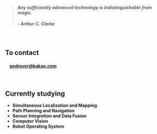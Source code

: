 > #### *Any sufficiently advanced technology is indistinguishable from magic.*
> ##### - Arthur C. Clarke

　

## **To contact**

#### 　[godrover@kakao.com](mailto:godrover@kakao.com)

　

## **Currently studying**


- **Simultaneous Localization and Mapping**
- **Path Planning and Navigation**
- **Sensor Integration and Data Fusion**
- **Computer Vision**
- **Robot Operating System**
